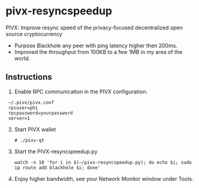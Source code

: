 # pivx-resyncspeedup
PIVX:  Improve resync speed of the privacy-focused decentralized open source cryptocurrency

* Purpose Blackhole any peer with ping latency higher then 200ms.
* Improved the throughput from 100KB to a few 1MB in my area of the world.

Instructions
------------

1. Enable RPC communication in the PIVX configuration:

  ```
   ~/.pivx/pivx.conf 
   rpcuser=phi
   rpcpassword=yourpassword
   server=1
  ```
2. Start PIVX wallet

   ```
   # ./pixv-qt
   ```
3. Start the PIVX-resyncspeedup.py

   ```
   watch -n 10 'for i in $(~/pivx-resyncspeedup.py); do echo $i; sudo ip route add blackhole $i; done'
   ```
4. Enjoy higher bandwidth, see your Network Monitor window under Tools.
